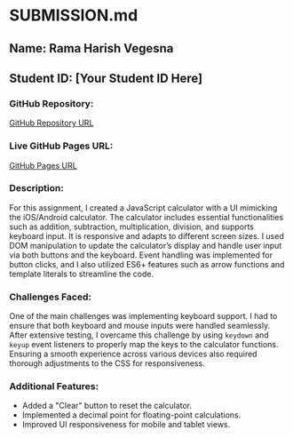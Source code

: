 # SUBMISSION.md

## Name: Rama Harish Vegesna  
## Student ID: [Your Student ID Here]

### GitHub Repository:
[GitHub Repository URL](https://github.com/Ace13505/CSC317/tree/main/assignments/assignment-4)

### Live GitHub Pages URL:
[GitHub Pages URL](https://ace13505.github.io/CSC317/assignments/assignment-4/)

### Description:
For this assignment, I created a JavaScript calculator with a UI mimicking the iOS/Android calculator. The calculator includes essential functionalities such as addition, subtraction, multiplication, division, and supports keyboard input. It is responsive and adapts to different screen sizes. I used DOM manipulation to update the calculator’s display and handle user input via both buttons and the keyboard. Event handling was implemented for button clicks, and I also utilized ES6+ features such as arrow functions and template literals to streamline the code.

### Challenges Faced:
One of the main challenges was implementing keyboard support. I had to ensure that both keyboard and mouse inputs were handled seamlessly. After extensive testing, I overcame this challenge by using `keydown` and `keyup` event listeners to properly map the keys to the calculator functions. Ensuring a smooth experience across various devices also required thorough adjustments to the CSS for responsiveness.

### Additional Features:
- Added a "Clear" button to reset the calculator.
- Implemented a decimal point for floating-point calculations.
- Improved UI responsiveness for mobile and tablet views.